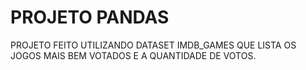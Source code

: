# PROJETO PANDAS


PROJETO FEITO UTILIZANDO DATASET IMDB_GAMES QUE LISTA OS JOGOS MAIS BEM VOTADOS E A QUANTIDADE DE VOTOS.
